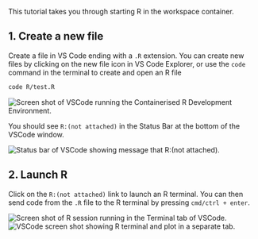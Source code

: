 This tutorial takes you through starting R in the workspace container.

## 1. Create a new file

Create a file in VS Code ending with a `.R` extension. You can create new files
by clicking on the new file icon in VS Code Explorer, or use the `code` command
in the terminal to create and open an R file

```bash
code R/test.R
```

![Screen shot of VSCode running the Containerised R Development Environment.](../assets/rdev4.png)

You should see `R:(not attached)` in the Status Bar at the bottom of the
VSCode window.

![Status bar of VSCode showing message that `R:(not attached)`.](../assets/rdev11.png)

## 2. Launch R

Click on the `R:(not attached)` link to launch an R terminal. You can then
send code from the `.R` file to the R terminal by pressing `cmd/ctrl + enter`.

![Screen shot of R session running in the Terminal tab of VSCode.](../assets/rdev12.png)
![VSCode screen shot showing R terminal and plot in a separate tab.](../assets/rdev5.png)
